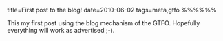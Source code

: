 title=First post to the blog!
date=2010-06-02
tags=meta,gtfo
%%%%%%

This my first post using the blog mechanism of the GTFO. Hopefully everything
will work as advertised ;-).
